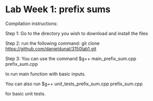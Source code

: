# Lab Week 1: prefix sums

Compilation instructions:

Step 1: Go to the directory you wish to download and install the files

Step 2: run the following command: git clone https://github.com/danieldunal/3150lab1.git

Step 3: You can use the command $g++ main_prefix_sum.cpp prefix_sum.cpp

to run main function with basic inputs.

You can also run $g++ unit_tests_prefix_sum.cpp prefix_sum.cpp

for basic unit tests.
